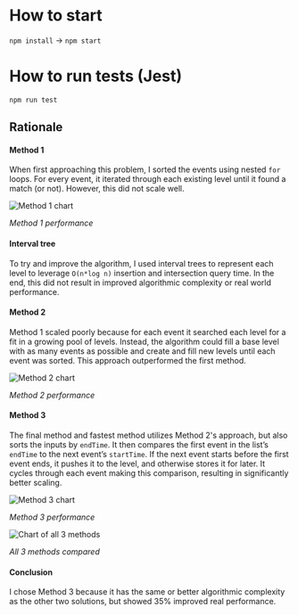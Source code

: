 # How to start

`npm install` →
`npm start`

# How to run tests (Jest)

`npm run test`

## Rationale

#### Method 1
When first approaching this problem, I sorted the events using nested `for` loops. For every event, it iterated through each existing level until it found a match (or not). However, this did not scale well.

![Method 1 chart](https://i.imgur.com/5IJ6yt0.png)

*Method 1 performance*

#### Interval tree
To try and improve the algorithm, I used interval trees to represent each level to leverage `O(n*log n)` insertion and intersection query time. In the end, this did not result in improved algorithmic complexity or real world performance.

#### Method 2
Method 1 scaled poorly because for each event it searched each level for a fit in a growing pool of levels. Instead, the algorithm could fill a base level with as many events as possible and create and fill new levels until each event was sorted. This approach outperformed the first method.

![Method 2 chart](https://i.imgur.com/qvjF2Dx.png)

*Method 2 performance*

#### Method 3
The final method and fastest method utilizes Method 2's approach, but also sorts the inputs by `endTime`. It then compares the first event in the list’s `endTime` to the next event’s `startTime`. If the next event starts before the first event ends, it pushes it to the level, and otherwise stores it for later. It cycles through each event making this comparison, resulting in significantly better scaling.

![Method 3 chart](https://i.imgur.com/2YF9kem.png)

*Method 3 performance*

![Chart of all 3 methods](https://i.imgur.com/3ilmdbP.png)

*All 3 methods compared*


#### Conclusion
I chose Method 3 because it has the same or better algorithmic complexity as the other two solutions, but showed 35% improved real performance.




